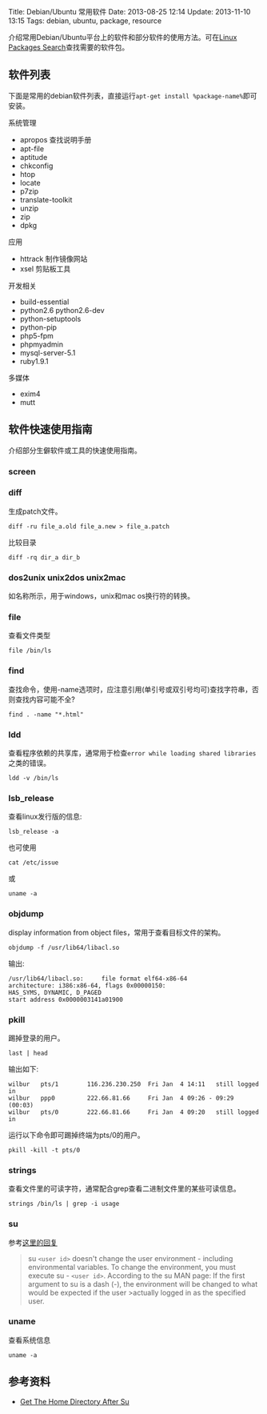 Title: Debian/Ubuntu 常用软件
Date: 2013-08-25 12:14
Update: 2013-11-10 13:15
Tags: debian, ubuntu, package, resource

介绍常用Debian/Ubuntu平台上的软件和部分软件的使用方法。可在[Linux Packages Search](http://pkgs.org/)查找需要的软件包。

## 软件列表

下面是常用的debian软件列表，直接运行`apt-get install %package-name%`即可安装。

系统管理

*  apropos 查找说明手册
*  apt-file
*  aptitude
*  chkconfig
*  htop
*  locate
*  p7zip
*  translate-toolkit
*  unzip
*  zip
*  dpkg

应用

*  httrack 制作镜像网站
*  xsel 剪贴板工具

开发相关

*  build-essential
*  python2.6 python2.6-dev
*  python-setuptools
*  python-pip
*  php5-fpm
*  phpmyadmin
*  mysql-server-5.1
*  ruby1.9.1

多媒体

*  exim4
*  mutt

## 软件快速使用指南

介绍部分生僻软件或工具的快速使用指南。
### screen

### diff

生成patch文件。

    diff -ru file_a.old file_a.new > file_a.patch

比较目录

    diff -rq dir_a dir_b
### dos2unix unix2dos unix2mac

如名称所示，用于windows，unix和mac os换行符的转换。
### file

查看文件类型

    file /bin/ls

### find

查找命令，使用-name选项时，应注意引用(单引号或双引号均可)查找字符串，否则查找内容可能不全?

    find . -name "*.html"

### ldd

查看程序依赖的共享库，通常用于检查`error while loading shared libraries`之类的错误。

    ldd -v /bin/ls

### lsb_release

查看linux发行版的信息:

    lsb_release -a

也可使用

    cat /etc/issue

或

    uname -a

### objdump

display information from object files，常用于查看目标文件的架构。

    objdump -f /usr/lib64/libacl.so

输出:

	/usr/lib64/libacl.so:     file format elf64-x86-64
	architecture: i386:x86-64, flags 0x00000150:
	HAS_SYMS, DYNAMIC, D_PAGED
	start address 0x0000003141a01900

### pkill

踢掉登录的用户。

    last | head

输出如下:

	wilbur   pts/1        116.236.230.250  Fri Jan  4 14:11   still logged in   
	wilbur   ppp0         222.66.81.66     Fri Jan  4 09:26 - 09:29  (00:03)    
	wilbur   pts/0        222.66.81.66     Fri Jan  4 09:20   still logged in

运行以下命令即可踢掉终端为pts/0的用户。

    pkill -kill -t pts/0

### strings

查看文件里的可读字符，通常配合grep查看二进制文件里的某些可读信息。

    strings /bin/ls | grep -i usage

### su

参考[这里的回复](http://www.computing.net/answers/solaris/get-the-home-directory-after-su/5035.html)

>su `<user id>` doesn't change the user environment - including environmental variables. To change the environment, you must execute su - `<user id>`. According to the su MAN page:
>If the first argument to su is a dash (-), the environment will be changed to what would be expected if the user >actually logged in as the specified user.

### uname

查看系统信息

    uname -a

## 参考资料

*  [Get The Home Directory After Su](http://www.computing.net/answers/solaris/get-the-home-directory-after-su/5035.html)

